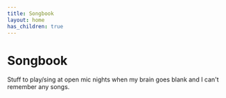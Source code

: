 ```yaml
---
title: Songbook
layout: home
has_children: true
---
```

# Songbook

Stuff to play/sing at open mic nights when my brain goes blank and I can't remember any songs.
